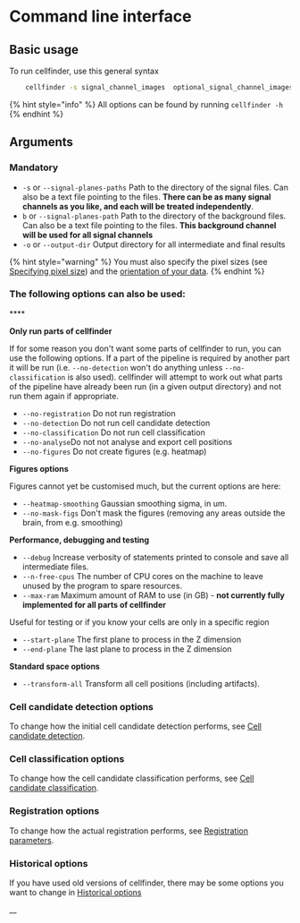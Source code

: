 # Command line interface

## Basic usage

To run cellfinder, use this general syntax

```bash
    cellfinder -s signal_channel_images  optional_signal_channel_images -b background_channel_images -o /path/to/output_directory -x 2 -y 2 -z 5 --orientation asl
```

{% hint style="info" %}
All options can be found by running `cellfinder -h`
{% endhint %}

## Arguments

### Mandatory

* `-s` or `--signal-planes-paths` Path to the directory of the signal files. Can also be a text file pointing to the files. **There can be as many signal channels as you like, and each will be treated independently**. 
* `b` or `--signal-planes-path` Path to the directory of the background files. Can also be a text file pointing to the files.  **This background channel will be used for all signal channels**
* `-o` or `--output-dir` Output directory for all intermediate and final results

{% hint style="warning" %}
You must also specify the pixel sizes \(see [Specifying pixel size](specifying-pixel-size.md)\) and the [orientation of your data](https://docs.brainglobe.info/brainreg/user-guide/image-orientation).
{% endhint %}

### The following options can also be used:

\*\*\*\*

**Only run parts of cellfinder**

If for some reason you don't want some parts of cellfinder to run, you can use the following options. If a part of the pipeline is required by another part it will be run \(i.e. `--no-detection` won't do anything unless `--no-classification` is also used\). cellfinder will attempt to work out what parts of the pipeline have already been run \(in a given output directory\) and not run them again if appropriate.

* `--no-registration` Do not run registration 
* `--no-detection` Do not run cell candidate detection
* `--no-classification` Do not run cell classification
* `--no-analyse`Do not not analyse and export cell positions
* `--no-figures` Do not create figures \(e.g. heatmap\)

**Figures options**

Figures cannot yet be customised much, but the current options are here:

* `--heatmap-smoothing` Gaussian smoothing sigma, in um.
* `--no-mask-figs` Don't mask the figures \(removing any areas outside the brain, from e.g. smoothing\)

**Performance, debugging and testing**

* `--debug` Increase verbosity of statements printed to console and save all intermediate files.
* `--n-free-cpus` The number of CPU cores on the machine to leave unused by the program to spare resources.
* `--max-ram` Maximum amount of RAM to use \(in GB\) - **not currently fully implemented for all parts of cellfinder**

Useful for testing or if you know your cells are only in a specific region

* `--start-plane` The first plane to process in the Z dimension
* `--end-plane` The last plane to process in the Z dimension

**Standard space options**

* `--transform-all` Transform all cell positions \(including artifacts\).

### Cell candidate detection options

To change how the initial cell candidate detection performs, see [Cell candidate detection](cell-candidate-detection.md).

### Cell classification options

To change how the cell candidate classification performs, see [Cell candidate classification](cell-candidate-classification.md).

### Registration options

To change how the actual registration performs, see [Registration parameters](https://docs.brainglobe.info/brainreg/user-guide/parameters).

### **Historical options**

If you have used old versions of cellfinder, there may be some options you want to change in [Historical options](historical-options.md)

\_\_

